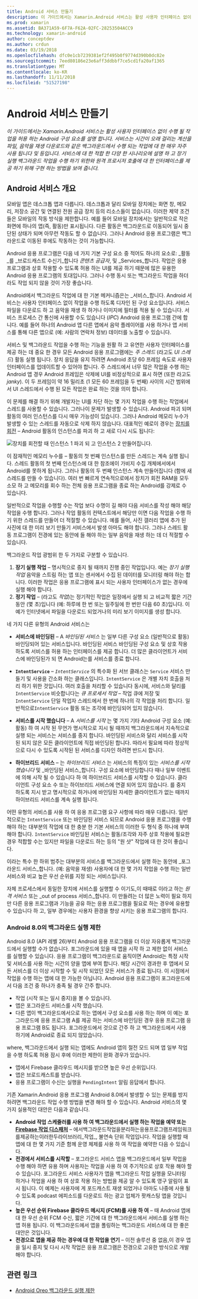 ```yaml
---
title: Android 서비스 만들기
description: 이 가이드에서는 Xamarin.Android 서비스는 활성 사용자 인터페이스 없이 수행 될 작업을 허용 하는 Android 구성 요소를 설명 합니다. 서비스는 시간이 오래 걸리는 계산을 파일, 음악을 재생 다운로드와 같은 백그라운드에서 수행 되는 작업에 대 한 매우 자주 사용 됩니다 및 등입니다. 서비스에 대 한 적합 한 다양 한 시나리오에 설명 하 고 장기 실행 백그라운드 작업을 수행 하기 위한와 원격 프로시저 호출에 대 한 인터페이스를 제공 하기 위해 구현 하는 방법을 보여 줍니다.
ms.prod: xamarin
ms.assetid: BA371A59-6F7A-F62A-02FC-28253504ACC9
ms.technology: xamarin-android
author: conceptdev
ms.author: crdun
ms.date: 03/19/2018
ms.openlocfilehash: dfc0e1cb7239381ef2f495b0f9774d390b0dc82e
ms.sourcegitcommit: 7eed80186e23e6aff3ddbbf7ce5cd1fa20af1365
ms.translationtype: MT
ms.contentlocale: ko-KR
ms.lasthandoff: 11/11/2018
ms.locfileid: "51527198"
---
```

# <a name="creating-android-services"></a>Android 서비스 만들기

_이 가이드에서는 Xamarin.Android 서비스는 활성 사용자 인터페이스 없이 수행 될 작업을 허용 하는 Android 구성 요소를 설명 합니다. 서비스는 시간이 오래 걸리는 계산을 파일, 음악을 재생 다운로드와 같은 백그라운드에서 수행 되는 작업에 대 한 매우 자주 사용 됩니다 및 등입니다. 서비스에 대 한 적합 한 다양 한 시나리오에 설명 하 고 장기 실행 백그라운드 작업을 수행 하기 위한와 원격 프로시저 호출에 대 한 인터페이스를 제공 하기 위해 구현 하는 방법을 보여 줍니다._

## <a name="android-services-overview"></a>Android 서비스 개요

모바일 앱은 데스크톱 앱과 다릅니다. 데스크톱과 달리 모바일 장치에는 화면 창, 메모리, 저장소 공간 및 연결된 전원 공급 장치 등의 리소스들이 없습니다. 이러한 제약 조건들은 모바일의 작동 방식을 제한합니다. 예를 들어 모바일 장치에서는 일반적으로 작은 화면에 하나의 앱(즉, 활동)만 표시됩니다. 다른 활동은 백그라운드로 이동되어 일시 중단된 상태가 되며 아무런 작동도 할 수 없습니다. 그러나 Android 응용 프로그램은 백그라운드로 이동된 후에도 작동하는 것이 가능합니다. 

Android 응용 프로그램은 다음 네 가지 기본 구성 요소 중 적어도 하나의 요소로: _활동_를 _브로드캐스트 수신기_합니다 _콘텐츠 공급자_, 및 _Services_합니다. 작업은 응용 프로그램과 상호 작용할 수 있도록 허용 하는 UI를 제공 하기 때문에 많은 유용한 Android 응용 프로그램의 토대입니다. 그러나 수행 동시 또는 백그라운드 작업을 하더라도 작업 되지 않을 것이 가장 좋습니다.
 
Android에서 백그라운드 작업에 대 한 기본 메커니즘은는 _서비스_합니다. Android 서비스는 사용자 인터페이스 없이 작업을 수행 하도록 디자인 된 구성 요소입니다. 서비스 파일을 다운로드 하 고 음악을 재생 하 하거나 이미지에 필터를 적용 될 수 있습니다. 서비스 프로세스 간 통신에 사용할 수도 있습니다 (_IPC_) Android 응용 프로그램 간에 합니다. 예를 들어 하나의 Android 앱 다른 앱에서 음악 플레이어를 사용 하거나 앱 서비스를 통해 다른 앱으로 (예: 사람의 연락처 정보) 데이터를 노출할 수 있습니다. 

서비스 및 백그라운드 작업을 수행 하는 기능을 원활 하 고 유연한 사용자 인터페이스를 제공 하는 데 중요 한 경우 모든 Android 응용 프로그램에는 _주 스레드_ (라고도 _UI 스레드_) 활동 실행 됩니다. 장치 응답을 유지 하려면 Android 초당 60 프레임 속도로 사용자 인터페이스를 업데이트할 수 있어야 합니다. 주 스레드에서 너무 많은 작업을 수행 하는 Android 앱 경우 Android 프레임은 삭제에 UI를 비정상적으로 표시 하면 (또한 라고도 _janky_). 이 두 프레임이 약 16 밀리초 (1 모든 60 프레임을 두 번째) 사이의 시간 범위에서 UI 스레드에서 수행 된 모든 작업은 완료 하는 것을 의미 합니다. 

이 문제를 해결 하기 위해 개발자는 UI를 차단 하는 몇 가지 작업을 수행 하는 작업에서 스레드를 사용할 수 있습니다. 그러나이 문제가 발생할 수 있습니다. Android 파괴 되며 활동의 여러 인스턴스를 다시 매우 가능성이 있습니다. 그러나 Android 메모리 누수가 발생할 수 있는 스레드를 자동으로 삭제 하지 않습니다. 대표적인 예로이 경우는 [장치를 회전](~/android/app-fundamentals/handling-rotation.md) &ndash; Android 활동의 인스턴스를 파괴 하 고 새로 다시 시도 됩니다:

![장치를 회전할 때 인스턴스 1 파괴 되 고 인스턴스 2 만들어집니다.](images/image-01.png)

이 잠재적인 메모리 누수를 &ndash; 활동의 첫 번째 인스턴스를 만든 스레드는 계속 실행 됩니다. 스레드 활동의 첫 번째 인스턴스에 대 한 참조에이 가비지 수집 개체에서에서 Android를 못하게 됩니다. 그러나 활동의 두 번째 인스턴스 계속 만들어집니다 (함에 새 스레드를 만들 수 있습니다). 여러 번 빠르게 연속적으로에서 장치가 회전 RAM을 모두 소모 하 고 메모리를 회수 하는 전체 응용 프로그램을 종료 하는 Android를 강제로 수 있습니다.

일반적으로 작업을 수행할 수는 작업 보다 수명이 길 해야 다음 서비스를 작성 해야 해당 작업을 수행 합니다. 그러나 작업 활동의 컨텍스트에서 해당만 이면 다음 작업을 수행 하기 위한 스레드를 만들어 더 적절할 수 있습니다. 예를 들어, 사진 갤러리 앱에 추가 된 사진에 대 한 미리 보기 만들기 서비스에서 발생 아마도 해야 합니다. 그러나 스레드 활동 프로그램이 전경에 있는 동안에 들 해야 하는 일부 음악을 재생 하는 데 더 적절할 수 있습니다.

백그라운드 작업 광범위 한 두 가지로 구분할 수 있습니다.

1. **장기 실행 작업** &ndash; 명시적으로 중지 될 때까지 진행 중인 작업입니다. 예는 _장기 실행 작업_ 음악을 스트림 하는 앱 또는 센서에서 수집 된 데이터를 모니터링 해야 하는 합니다. 이러한 작업은 응용 프로그램에 표시 되는 사용자 인터페이스가 없는 경우에 실행 해야 합니다.
2. **정기 작업** &ndash; (라고도 _작업_)는 정기적인 작업은 일정에서 실행 되 고 비교적 짧은 기간 동안 (몇 초)입니다 (예: 하루에 한 번 또는 일주일에 한 번만 다음 60 초)입니다. 이 예가 인터넷에서 파일을 다운로드 되었거나의 미리 보기 이미지를 생성 합니다.

네 가지 다른 유형의 Android 서비스는

* **서비스에 바인딩된** &ndash; A _바인딩된 서비스_ 는 일부 다른 구성 요소 (일반적으로 활동) 바인딩되어 있는 서비스입니다. 바인딩된 서비스 바인딩된 구성 요소 및 상호 작용 하도록 서비스를 허용 하는 인터페이스를 제공 합니다. 더 많은 클라이언트가 서비스에 바인딩된가 되 면 Android는를 서비스를 종료 합니다. 

* **`IntentService`** &ndash; _`IntentService`_ 의 특수화 된 서브 클래스는 `Service` 서비스 만들기 및 사용을 간소화 하는 클래스입니다. `IntentService` 은 개별 자치 호출을 처리 하기 위한 것입니다. 여러 호출을 처리할 수 있습니다 동시에, 서비스와 달리를 `IntentService` 비슷합니다는 _큐 프로세서 작업_ &ndash; 작업 큐에 저장 및 `IntentService` 단일 작업자 스레드에서 한 번에 하나의 각 작업을 처리 합니다. 일반적으로`IntentService` 활동 또는 조각에 바인딩되어 있지 않습니다. 

* **서비스를 시작 했습니다** &ndash; A _서비스를 시작_ 는 몇 가지 기타 Android 구성 요소 (예: 활동) 하 여 시작 된 무언가 명시적으로 지시 될 때까지 백그라운드에서 지속적으로 실행 되는 서비스는 서비스를 중지 합니다. 바인딩된 서비스와 달리 서비스를 시작된 되지 않은 모든 클라이언트에 직접 바인딩된 합니다. 따라서 필요에 따라 정상적으로 다시 수 있도록 시작된 된 서비스를 디자인 하려면 반드시 합니다.

* **하이브리드 서비스** &ndash; 는 _하이브리드 서비스_ 는 서비스의 특징이 있는 _서비스를 시작 했습니다_ 및 _바인딩된 서비스_합니다. 구성 요소에 바인딩합니다 때나 일부 이벤트에 의해 시작 될 수 있습니다 하 여 하이브리드 서비스를 시작할 수 있습니다. 클라이언트 구성 요소 수 또는 하이브리드 서비스에 연결 되어 있지 않습니다. 를 중지 하도록 지시 받고 명시적으로 하거나에 바인딩된 자세한 클라이언트가 없는 때까지 하이브리드 서비스를 계속 실행 됩니다.

어떤 유형의 서비스를 사용 하 여 응용 프로그램 요구 사항에 따라 매우 다릅니다. 일반적으로는 `IntentService` 또는 바인딩된 서비스 되므로 Android 응용 프로그램을 수행 해야 하는 대부분의 작업에 대 한 충분 한 기본 서비스의 이러한 두 형식 중 하나에 부여 해야 합니다. `IntentService` 바인딩된 서비스는 활동/조각와 자주 상호 작용에 필요한 경우 적합할 수는 있지만 파일을 다운로드 하는 등의 "원 샷" 작업에 대 한 것이 좋습니다. 

이라는 특수 한 하위 범주는 대부분의 서비스를 백그라운드에서 실행 하는 동안에 _포그라운드 서비스_합니다. (예: 음악을 재생) 사용자에 대 한 몇 가지 작업을 수행 하는 일반 서비스와 비교 높은 우선 순위를 지정 되는 서비스입니다. 

자체 프로세스에서 동일한 장치에 서비스를 실행할 수 이기도,이 때때로 이라고 하는 _원격 서비스_ 또는 _out of process 서비스_합니다. 이 만들려는 더 많은 노력이 필요 하지만 다른 응용 프로그램과 기능을 공유 하는 응용 프로그램을 필요로 하는 경우에 유용할 수 있습니다 하 고, 일부 경우에는 사용자 환경을 향상 시키는 응용 프로그램의 합니다. 

### <a name="background-execution-limits-in-android-80"></a>Android 8.0의 백그라운드 실행 제한

Android 8.0 (API 레벨 26)부터 Android 응용 프로그램을 더 이상 자유롭게 백그라운드에서 실행할 수가 없습니다. 포그라운드에 있을 때 앱을 시작 하 고 제한 없이 서비스를 실행할 수 있습니다. 응용 프로그램이 백그라운드로 움직이면 Android는 특정 시작 및 서비스를 사용 하는 시간의 양을 앱에 부여 합니다. 해당 시간이 경과한 후 앱에서 모든 서비스를 더 이상 시작할 수 및 시작 되었던 모든 서비스가 종료 됩니다. 이 시점에서 작업을 수행 하는 앱에 대 한 가능한 아닙니다. Android 응용 프로그램이 포그라운드에서 다음 조건 중 하나가 충족 될 경우 간주 합니다.

* 작업 (시작 또는 일시 중지)을 볼 수 있습니다.
* 앱은 포그라운드 서비스를 시작 했습니다.
* 다른 앱이 백그라운드에서으로 하는 앱에서 구성 요소를 사용 하는 하며 이 예는 포그라운드에 응용 프로그램 A를 제공 하는 서비스에 바인딩된 경우 응용 프로그램 응용 프로그램 B도 됩니다. 포그라운드에서 것으로 간주 하 고 백그라운드에서 사용 하기에 Android로 종료 되지 않았습니다.

where, 백그라운드에서 실행 되는 앱에도 Android 앱의 절전 모드 되며 앱 일부 작업을 수행 하도록 허용 잠시 후에 이러한 제한이 완화 경우가 있습니다.
* 앱에서 Firebase 클라우드 메시지를 받으면 높은 우선 순위입니다.
* 앱은 브로드캐스트를 받습니다. 
* 응용 프로그램이 수신는 실행을 `PendingIntent` 알림 응답에서 합니다.

기존 Xamarin.Android 응용 프로그램 Android 8.0에서 발생할 수 있는 문제를 방지 하려면 백그라운드 작업 수행 방법을 변경 해야 할 수 있습니다. Android 서비스의 몇 가지 실용적인 대안은 다음과 같습니다.

* **Android 작업 스케줄러를 사용 하 여 백그라운드에서 실행 하는 작업을 예약 또는 [Firebase 작업 디스패처](~/android/platform/firebase-job-dispatcher.md)**  &ndash; 에서백그라운드작업을분리하는응용프로그램프레임워크를제공하는이러한두라이브러리_작업_, 불연속 단위 작업입니다. 작업을 실행할 때 앱에 대 한 몇 가지 기준 함께 운영 체제를 사용 하 여 작업을 예약한 다음 수 있습니다.
* **전경에서 서비스를 시작할** &ndash; 포그라운드 서비스 앱을 백그라운드에서 일부 작업을 수행 해야 하면 유용 하며 사용자는 작업을 사용 하 여 주기적으로 상호 작용 해야 할 수 있습니다. 포그라운드 서비스 사용자가 앱을 백그라운드 작업 실행을 모니터링 하거나 작업을 사용 하 여 상호 작용 하는 방법을 제공 알 수 있도록 영구 알림이 표시 됩니다. 이 예제는 사용자에 게 포드캐스트 재생 되었거나 아마도 나중에 사용 될 수 있도록 podcast 에피소드를 다운로드 하는 광고 업체가 팟캐스팅 앱을 것입니다. 
* **높은 우선 순위 Firebase 클라우드 메시지 (FCM)를 사용 하 여** &ndash; 때 Android 앱에 대 한 우선 순위 FCM 수신, 짧은 기간에 대 한 백그라운드에서 서비스를 실행 하는 앱 허용 됩니다. 이 백그라운드에서 앱을 폴링하는 백그라운드 서비스에 대 한 좋은 대안은 것입니다. 
* **전경으로 앱을 제공 하는 경우에 대 한 작업을 연기** &ndash; 이전 솔루션 중 없음,이 경우 앱을 일시 중지 및 다시 시작 작업은 응용 프로그램은 전경으로 고유한 방식으로 개발 해야 합니다.

## <a name="related-links"></a>관련 링크

* [Android Oreo 백그라운드 실행 제한](https://www.youtube.com/watch?v=Pumf_4yjTMc)
